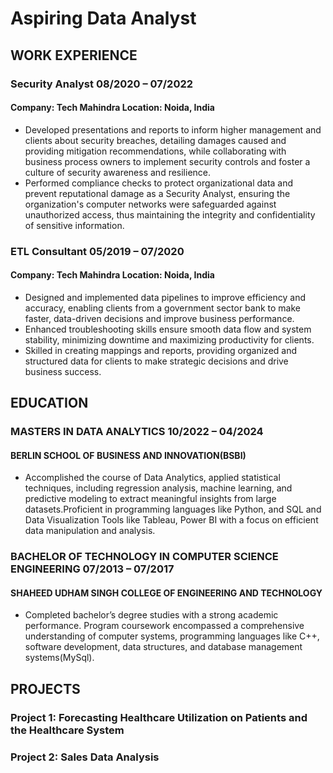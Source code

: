 # Aspiring Data Analyst


## WORK EXPERIENCE 
### Security Analyst 08/2020 – 07/2022  
#### Company: Tech Mahindra Location: Noida, India 
- Developed presentations and reports to inform higher management and clients about security breaches, detailing
damages caused and providing mitigation recommendations, while collaborating with business process owners to
implement security controls and foster a culture of security awareness and resilience.
- Performed compliance checks to protect organizational data and prevent reputational damage as a Security Analyst, ensuring the organization's computer networks were safeguarded against unauthorized access, thus maintaining the
integrity and confidentiality of sensitive information.

### ETL Consultant 05/2019 – 07/2020       
#### Company: Tech Mahindra Location: Noida, India 
- Designed and implemented data pipelines to improve efficiency and accuracy, enabling clients from a
government sector bank to make faster, data-driven decisions and improve business performance.
- Enhanced troubleshooting skills ensure smooth data flow and system stability, minimizing downtime and maximizing productivity for clients.
- Skilled in creating mappings and reports, providing organized and structured data for clients to make strategic
decisions and drive business success.

## EDUCATION 

### MASTERS IN DATA ANALYTICS 10/2022 – 04/2024 
#### BERLIN SCHOOL OF BUSINESS AND INNOVATION(BSBI) 

- Accomplished the course of Data Analytics, applied statistical techniques, including regression analysis, machine learning, and predictive modeling to extract meaningful insights from large datasets.Proficient in programming languages like Python, and SQL and Data Visualization Tools like Tableau, Power BI with a focus on efficient data manipulation and analysis. 

### BACHELOR OF TECHNOLOGY IN COMPUTER SCIENCE ENGINEERING 07/2013 – 07/2017 
#### SHAHEED UDHAM SINGH COLLEGE OF ENGINEERING AND TECHNOLOGY 

- Completed bachelor’s degree studies with a strong academic performance. Program coursework encompassed a comprehensive understanding of computer systems, programming languages like C++, software development, data structures, and database management systems(MySql). 

## PROJECTS 
### Project 1: Forecasting Healthcare Utilization on Patients and the Healthcare System

### Project 2: Sales Data Analysis 

